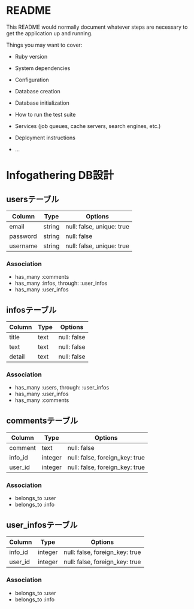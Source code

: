 # README

This README would normally document whatever steps are necessary to get the
application up and running.

Things you may want to cover:

* Ruby version

* System dependencies

* Configuration

* Database creation

* Database initialization

* How to run the test suite

* Services (job queues, cache servers, search engines, etc.)

* Deployment instructions

* ...
# Infogathering DB設計
## usersテーブル
|Column|Type|Options|
|------|----|-------|
|email|string|null: false, unique: true|
|password|string|null: false|
|username|string|null: false, unique: true|
### Association
- has_many :comments
- has_many :infos,  through:  :user_infos
- has_many :user_infos

## infosテーブル
|Column|Type|Options|
|------|----|-------|
|title|text|null: false|
|text|text|null: false|
|detail|text|null: false|
### Association
- has_many :users,  through:  :user_infos  
- has_many :user_infos
- has_many  :comments

## commentsテーブル
|Column|Type|Options|
|------|----|-------|
|comment|text|null: false|
|info_id|integer|null: false, foreign_key: true|
|user_id|integer|null: false, foreign_key: true|
### Association
- belongs_to :user
- belongs_to :info

## user_infosテーブル
|Column|Type|Options|
|------|----|-------|
|info_id|integer|null: false, foreign_key: true|
|user_id|integer|null: false, foreign_key: true|
### Association
- belongs_to :user
- belongs_to :info